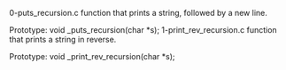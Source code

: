 0-puts_recursion.c  function that prints a string, followed by a new line.

Prototype: void _puts_recursion(char *s);
1-print_rev_recursion.c  function that prints a string in reverse.

Prototype: void _print_rev_recursion(char *s);
